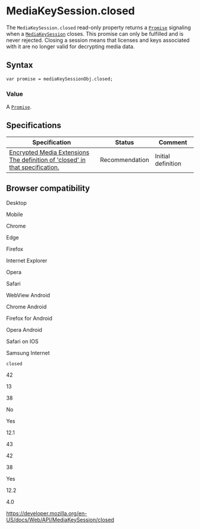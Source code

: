 # MediaKeySession.closed

The `MediaKeySession.closed` read-only property returns a [`Promise`](https://developer.mozilla.org/en-US/docs/Web/JavaScript/Reference/Global_Objects/Promise) signaling when a [`MediaKeySession`](../mediakeysession) closes. This promise can only be fulfilled and is never rejected. Closing a session means that licenses and keys associated with it are no longer valid for decrypting media data.

## Syntax

    var promise = mediaKeySessionObj.closed;

### Value

A [`Promise`](https://developer.mozilla.org/en-US/docs/Web/JavaScript/Reference/Global_Objects/Promise).

## Specifications

<table><thead><tr class="header"><th>Specification</th><th>Status</th><th>Comment</th></tr></thead><tbody><tr class="odd"><td><a href="https://w3c.github.io/encrypted-media/#dom-mediakeysession-closed">Encrypted Media Extensions<br />
<span class="small">The definition of 'closed' in that specification.</span></a></td><td><span class="spec-rec">Recommendation</span></td><td>Initial definition</td></tr></tbody></table>

## Browser compatibility

Desktop

Mobile

Chrome

Edge

Firefox

Internet Explorer

Opera

Safari

WebView Android

Chrome Android

Firefox for Android

Opera Android

Safari on IOS

Samsung Internet

`closed`

42

13

38

No

Yes

12.1

43

42

38

Yes

12.2

4.0

<a href="https://developer.mozilla.org/en-US/docs/Web/API/MediaKeySession/closed" class="_attribution-link">https://developer.mozilla.org/en-US/docs/Web/API/MediaKeySession/closed</a>
